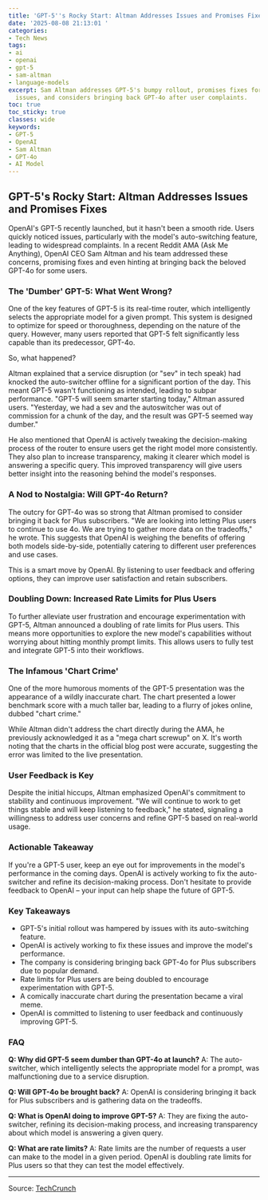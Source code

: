 ```yaml
---
title: 'GPT-5''s Rocky Start: Altman Addresses Issues and Promises Fixes'
date: '2025-08-08 21:13:01 '
categories:
- Tech News
tags:
- ai
- openai
- gpt-5
- sam-altman
- language-models
excerpt: Sam Altman addresses GPT-5's bumpy rollout, promises fixes for auto-switching
  issues, and considers bringing back GPT-4o after user complaints.
toc: true
toc_sticky: true
classes: wide
keywords:
- GPT-5
- OpenAI
- Sam Altman
- GPT-4o
- AI Model
---
```


## GPT-5's Rocky Start: Altman Addresses Issues and Promises Fixes

OpenAI's GPT-5 recently launched, but it hasn't been a smooth ride. Users quickly noticed issues, particularly with the model's auto-switching feature, leading to widespread complaints. In a recent Reddit AMA (Ask Me Anything), OpenAI CEO Sam Altman and his team addressed these concerns, promising fixes and even hinting at bringing back the beloved GPT-4o for some users.

### The 'Dumber' GPT-5: What Went Wrong?

One of the key features of GPT-5 is its real-time router, which intelligently selects the appropriate model for a given prompt. This system is designed to optimize for speed or thoroughness, depending on the nature of the query. However, many users reported that GPT-5 felt significantly less capable than its predecessor, GPT-4o. 

So, what happened?

Altman explained that a service disruption (or "sev" in tech speak) had knocked the auto-switcher offline for a significant portion of the day. This meant GPT-5 wasn't functioning as intended, leading to subpar performance. "GPT-5 will seem smarter starting today," Altman assured users. "Yesterday, we had a sev and the autoswitcher was out of commission for a chunk of the day, and the result was GPT-5 seemed way dumber."

He also mentioned that OpenAI is actively tweaking the decision-making process of the router to ensure users get the right model more consistently. They also plan to increase transparency, making it clearer which model is answering a specific query. This improved transparency will give users better insight into the reasoning behind the model's responses.

### A Nod to Nostalgia: Will GPT-4o Return?

The outcry for GPT-4o was so strong that Altman promised to consider bringing it back for Plus subscribers. "We are looking into letting Plus users to continue to use 4o. We are trying to gather more data on the tradeoffs," he wrote. This suggests that OpenAI is weighing the benefits of offering both models side-by-side, potentially catering to different user preferences and use cases.

This is a smart move by OpenAI. By listening to user feedback and offering options, they can improve user satisfaction and retain subscribers.

### Doubling Down: Increased Rate Limits for Plus Users

To further alleviate user frustration and encourage experimentation with GPT-5, Altman announced a doubling of rate limits for Plus users. This means more opportunities to explore the new model's capabilities without worrying about hitting monthly prompt limits. This allows users to fully test and integrate GPT-5 into their workflows.

### The Infamous 'Chart Crime'


One of the more humorous moments of the GPT-5 presentation was the appearance of a wildly inaccurate chart. The chart presented a lower benchmark score with a much taller bar, leading to a flurry of jokes online, dubbed "chart crime." 

While Altman didn't address the chart directly during the AMA, he previously acknowledged it as a "mega chart screwup" on X. It's worth noting that the charts in the official blog post were accurate, suggesting the error was limited to the live presentation.


### User Feedback is Key

Despite the initial hiccups, Altman emphasized OpenAI's commitment to stability and continuous improvement. "We will continue to work to get things stable and will keep listening to feedback," he stated, signaling a willingness to address user concerns and refine GPT-5 based on real-world usage.

### Actionable Takeaway

If you're a GPT-5 user, keep an eye out for improvements in the model's performance in the coming days. OpenAI is actively working to fix the auto-switcher and refine its decision-making process. Don't hesitate to provide feedback to OpenAI – your input can help shape the future of GPT-5.

### Key Takeaways

*   GPT-5's initial rollout was hampered by issues with its auto-switching feature.
*   OpenAI is actively working to fix these issues and improve the model's performance.
*   The company is considering bringing back GPT-4o for Plus subscribers due to popular demand.
*   Rate limits for Plus users are being doubled to encourage experimentation with GPT-5.
*   A comically inaccurate chart during the presentation became a viral meme.
*   OpenAI is committed to listening to user feedback and continuously improving GPT-5.

### FAQ

**Q: Why did GPT-5 seem dumber than GPT-4o at launch?**
A: The auto-switcher, which intelligently selects the appropriate model for a prompt, was malfunctioning due to a service disruption.

**Q: Will GPT-4o be brought back?**
A: OpenAI is considering bringing it back for Plus subscribers and is gathering data on the tradeoffs.

**Q: What is OpenAI doing to improve GPT-5?**
A: They are fixing the auto-switcher, refining its decision-making process, and increasing transparency about which model is answering a given query.

**Q: What are rate limits?**
A: Rate limits are the number of requests a user can make to the model in a given period. OpenAI is doubling rate limits for Plus users so that they can test the model effectively.

---

Source: [TechCrunch](https://techcrunch.com/2025/08/08/sam-altman-addresses-bumpy-gpt-5-rollout-bringing-4o-back-and-the-chart-crime/)